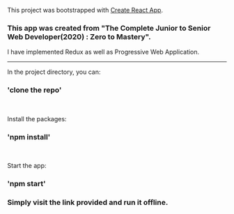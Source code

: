 This project was bootstrapped with [Create React App](https://github.com/facebook/create-react-app).

### This app was created from "The Complete Junior to Senior Web Developer(2020) : Zero to Mastery".
I have implemented Redux as well as Progressive Web Application.


<hr />

In the project directory, you can:

### 'clone the repo'

<br />

Install the packages:
### 'npm install'

<br />

Start the app:
### 'npm start'

### Simply visit the link provided and run it offline.
